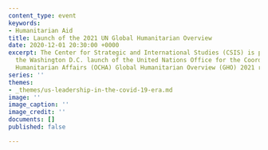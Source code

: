 ```yaml
---
content_type: event
keywords:
- Humanitarian Aid
title: Launch of the 2021 UN Global Humanitarian Overview
date: 2020-12-01 20:30:00 +0000
excerpt: The Center for Strategic and International Studies (CSIS) is pleased to host
  the Washington D.C. launch of the United Nations Office for the Coordination of
  Humanitarian Affairs (OCHA) Global Humanitarian Overview (GHO) 2021 report.
series: ''
themes:
- _themes/us-leadership-in-the-covid-19-era.md
image: ''
image_caption: ''
image_credit: ''
documents: []
published: false

---
```

